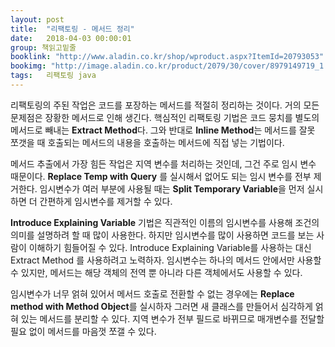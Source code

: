 ```yaml
---
layout: post
title:  "리팩토링 - 메서드 정리"
date:   2018-04-03 00:00:01
group: 책읽고밑줄
booklink: "http://www.aladin.co.kr/shop/wproduct.aspx?ItemId=20793053"
bookimg: "http://image.aladin.co.kr/product/2079/30/cover/8979149719_1.jpg"
tags:	리팩토링 java
---
```


리팩토링의 주된 작업은 코드를 포장하는 메서드를 적절히 정리하는 것이다. 거의 모든 문제점은 장황한 메서드로 인해 생긴다. 핵심적인 리팩토링 기법은 코드 뭉치를 별도의 메서드로 빼내는 **Extract Method**다. 그와 반대로 **Inline Method**는 메서드를 잘못 쪼갯을 때 호출되는 메서드의 내용을 호출하는 메서드에 직접 넣는 기법이다. 

메서드 추출에서 가장 힘든 작업은 지역 변수를 처리하는 것인데, 그건 주로 임시 변수 때문이다. **Replace Temp with Query** 를 실시해서 없어도 되는 임시 변수를 전부 제거한다. 임시변수가 여러 부분에 사용될 때는 **Split Temporary Variable**을 먼저 실시하면 더 간편하게 임시변수를 제거할 수 있다. 

**Introduce Explaining Variable** 기법은 직관적인 이름의 임시변수를 사용해 조건의 의미를 설명하려 할 때 많이 사용한다. 하지만 임시변수를 많이 사용하면 코드를 보는 사람이 이해하기 힘들어질 수 있다. Introduce Explaining Variable를 사용하는 대신 Extract Method 를 사용하려고 노력하자. 임시변수는 하나의 메서드 안에서만 사용할 수 있지만, 메서드는 해당 객체의 전역 뿐 아니라 다른 객체에서도 사용할 수 있다. 

임시변수가 너무 얽혀 있어서 메서드 호출로 전환할 수 없는 경우에는 **Replace method with Method Object**를 실시하자 그러면 새 클래스를 만들어서 심각하게 얽혀 있는 메서드를 분리할 수 있다. 지역 변수가 전부 필드로 바뀌므로 매개변수를 전달할 필요 없이 메서드를 마음껏 쪼갤 수 있다. 

<br/>